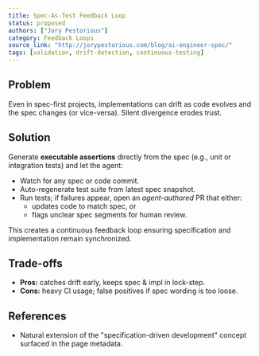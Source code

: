 ```yaml
---
title: Spec-As-Test Feedback Loop
status: proposed
authors: ["Jory Pestorious"]
category: Feedback Loops
source_link: "http://jorypestorious.com/blog/ai-engineer-spec/"
tags: [validation, drift-detection, continuous-testing]
---
```


## Problem
Even in spec-first projects, implementations can drift as code evolves and the spec changes (or vice-versa). Silent divergence erodes trust.

## Solution
Generate **executable assertions** directly from the spec (e.g., unit or integration tests) and let the agent:

- Watch for any spec or code commit.  
- Auto-regenerate test suite from latest spec snapshot.  
- Run tests; if failures appear, open an *agent-authored* PR that either:
    - updates code to match spec, or
    - flags unclear spec segments for human review.

This creates a continuous feedback loop ensuring specification and implementation remain synchronized.

## Trade-offs
- **Pros:** catches drift early, keeps spec & impl in lock-step.
- **Cons:** heavy CI usage; false positives if spec wording is too loose.

## References
- Natural extension of the "specification-driven development" concept surfaced in the page metadata.